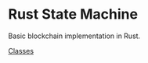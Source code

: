 # Rust State Machine

Basic blockchain implementation in Rust.

[Classes](https://www.loom.com/share/folder/ae95a87c4df04b4485296243637af107)

